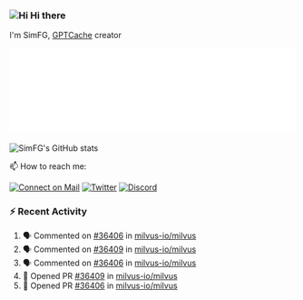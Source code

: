 ### <img src='https://qpluspicture.oss-cn-beijing.aliyuncs.com/6LjjQA/Hi.gif' alt='Hi' width="24"/> Hi there

I'm SimFG, [GPTCache](https://github.com/zilliztech/GPTCache) creator

![Metrics 👋](/metrics.plugin.followup.user.svg)

![SimFG's GitHub stats](https://github-readme-stats.vercel.app/api?username=SimFG&show_icons=true&theme=radical&count_private=true)

📫 How to reach me:

[![Connect on Mail](https://img.shields.io/badge/Ask%20me-anything-1abc9c.svg)](mailto:1142838399@qq.com)
[![Twitter](https://img.shields.io/twitter/follow/FogSim?style=social)](https://twitter.com/FogSim)
[![Discord](https://img.shields.io/discord/1092648432495251507?label=Discord&logo=discord)](https://discord.gg/Q8C6WEjSWV)

### :zap: Recent Activity

<!--START_SECTION:activity-->
1. 🗣 Commented on [#36406](https://github.com/milvus-io/milvus/issues/36406) in [milvus-io/milvus](https://github.com/milvus-io/milvus)
2. 🗣 Commented on [#36409](https://github.com/milvus-io/milvus/issues/36409) in [milvus-io/milvus](https://github.com/milvus-io/milvus)
3. 🗣 Commented on [#36406](https://github.com/milvus-io/milvus/issues/36406) in [milvus-io/milvus](https://github.com/milvus-io/milvus)
4. 💪 Opened PR [#36409](https://github.com/milvus-io/milvus/pull/36409) in [milvus-io/milvus](https://github.com/milvus-io/milvus)
5. 💪 Opened PR [#36406](https://github.com/milvus-io/milvus/pull/36406) in [milvus-io/milvus](https://github.com/milvus-io/milvus)
<!--END_SECTION:activity-->

